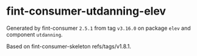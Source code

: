 # fint-consumer-utdanning-elev

Generated by fint-consumer `2.5.1` from tag `v3.16.0` on package `elev` and component `utdanning`.

Based on fint-consumer-skeleton refs/tags/v1.8.1.
